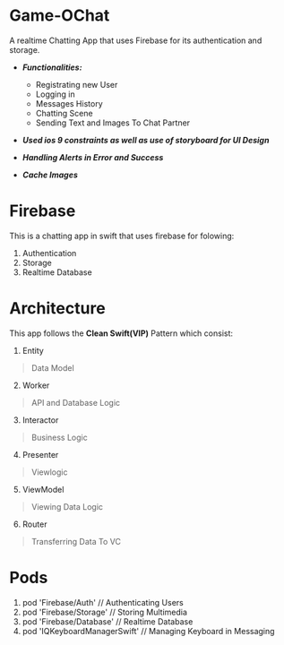 # Game-OChat

A realtime Chatting App that uses Firebase for its authentication and storage.
- ***Functionalities:***
  - Registrating new User
  - Logging in
  - Messages History
  - Chatting Scene
  - Sending Text and Images To Chat Partner

- ***Used ios 9 constraints as well as use of storyboard for UI Design***
- ***Handling Alerts in Error and Success***
- ***Cache Images***


# Firebase
This is a chatting app in swift that uses firebase for folowing: 
1. Authentication 
2. Storage
3. Realtime Database

# Architecture
This app follows the **Clean Swift(VIP)** Pattern which consist: 
1. Entity       
> Data Model
2. Worker       
> API and Database Logic
3. Interactor   
> Business Logic
4. Presenter   
> Viewlogic
5. ViewModel    
> Viewing Data Logic
6. Router       
>Transferring Data To VC

# Pods
1. pod 'Firebase/Auth'           // Authenticating Users 
2. pod 'Firebase/Storage'        // Storing Multimedia
3. pod 'Firebase/Database'       // Realtime Database
4. pod 'IQKeyboardManagerSwift'  // Managing Keyboard in Messaging


